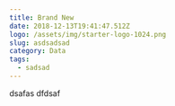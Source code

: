 ```yaml
---
title: Brand New
date: 2018-12-13T19:41:47.512Z
logo: /assets/img/starter-logo-1024.png
slug: asdsadsad
category: Data
tags:
  - sadsad
---
```

dsafas dfdsaf
